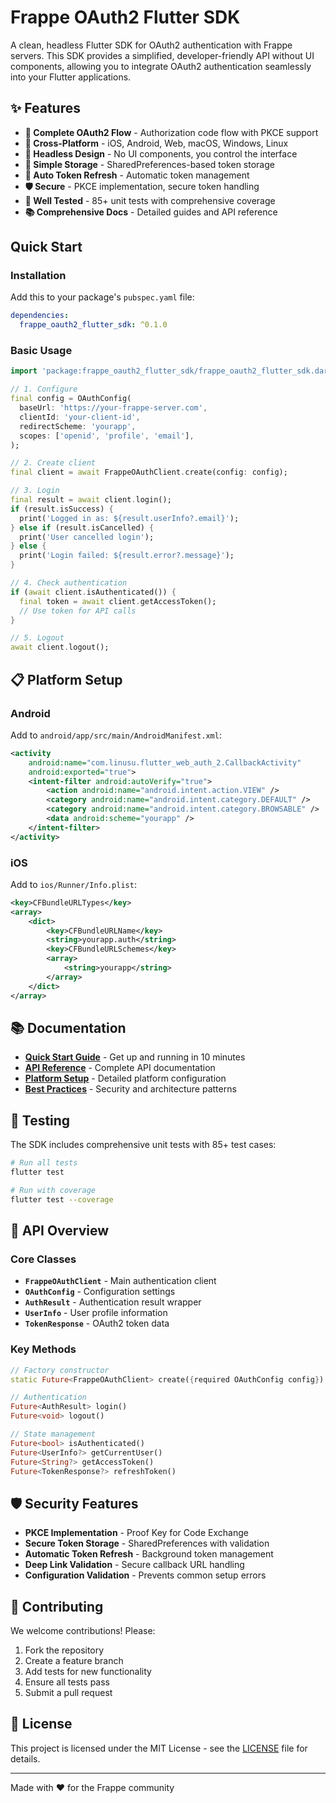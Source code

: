 # Frappe OAuth2 Flutter SDK

A clean, headless Flutter SDK for OAuth2 authentication with Frappe servers. This SDK provides a simplified, developer-friendly API without UI components, allowing you to integrate OAuth2 authentication seamlessly into your Flutter applications.

## ✨ Features

- **🔐 Complete OAuth2 Flow** - Authorization code flow with PKCE support
- **📱 Cross-Platform** - iOS, Android, Web, macOS, Windows, Linux
- **🎯 Headless Design** - No UI components, you control the interface
- **💾 Simple Storage** - SharedPreferences-based token storage
- **🔄 Auto Token Refresh** - Automatic token management
- **🛡️ Secure** - PKCE implementation, secure token handling
- **🧪 Well Tested** - 85+ unit tests with comprehensive coverage
- **📚 Comprehensive Docs** - Detailed guides and API reference

## Quick Start

### Installation

Add this to your package's `pubspec.yaml` file:

```yaml
dependencies:
  frappe_oauth2_flutter_sdk: ^0.1.0
```

### Basic Usage

```dart
import 'package:frappe_oauth2_flutter_sdk/frappe_oauth2_flutter_sdk.dart';

// 1. Configure
final config = OAuthConfig(
  baseUrl: 'https://your-frappe-server.com',
  clientId: 'your-client-id',
  redirectScheme: 'yourapp',
  scopes: ['openid', 'profile', 'email'],
);

// 2. Create client
final client = await FrappeOAuthClient.create(config: config);

// 3. Login
final result = await client.login();
if (result.isSuccess) {
  print('Logged in as: ${result.userInfo?.email}');
} else if (result.isCancelled) {
  print('User cancelled login');
} else {
  print('Login failed: ${result.error?.message}');
}

// 4. Check authentication
if (await client.isAuthenticated()) {
  final token = await client.getAccessToken();
  // Use token for API calls
}

// 5. Logout
await client.logout();
```

## 📋 Platform Setup

### Android
Add to `android/app/src/main/AndroidManifest.xml`:
```xml
<activity
    android:name="com.linusu.flutter_web_auth_2.CallbackActivity"
    android:exported="true">
    <intent-filter android:autoVerify="true">
        <action android:name="android.intent.action.VIEW" />
        <category android:name="android.intent.category.DEFAULT" />
        <category android:name="android.intent.category.BROWSABLE" />
        <data android:scheme="yourapp" />
    </intent-filter>
</activity>
```

### iOS
Add to `ios/Runner/Info.plist`:
```xml
<key>CFBundleURLTypes</key>
<array>
    <dict>
        <key>CFBundleURLName</key>
        <string>yourapp.auth</string>
        <key>CFBundleURLSchemes</key>
        <array>
            <string>yourapp</string>
        </array>
    </dict>
</array>
```

## 📚 Documentation

- **[Quick Start Guide](doc/quick_start.md)** - Get up and running in 10 minutes
- **[API Reference](doc/api_reference.md)** - Complete API documentation
- **[Platform Setup](doc/platform_setup.md)** - Detailed platform configuration
- **[Best Practices](doc/best_practices.md)** - Security and architecture patterns

## 🧪 Testing

The SDK includes comprehensive unit tests with 85+ test cases:

```bash
# Run all tests
flutter test

# Run with coverage
flutter test --coverage
```

## 🔧 API Overview

### Core Classes
- **`FrappeOAuthClient`** - Main authentication client
- **`OAuthConfig`** - Configuration settings
- **`AuthResult`** - Authentication result wrapper
- **`UserInfo`** - User profile information
- **`TokenResponse`** - OAuth2 token data

### Key Methods
```dart
// Factory constructor
static Future<FrappeOAuthClient> create({required OAuthConfig config})

// Authentication
Future<AuthResult> login()
Future<void> logout()

// State management
Future<bool> isAuthenticated()
Future<UserInfo?> getCurrentUser()
Future<String?> getAccessToken()
Future<TokenResponse?> refreshToken()
```

## 🛡️ Security Features

- **PKCE Implementation** - Proof Key for Code Exchange
- **Secure Token Storage** - SharedPreferences with validation
- **Automatic Token Refresh** - Background token management
- **Deep Link Validation** - Secure callback URL handling
- **Configuration Validation** - Prevents common setup errors

## 🤝 Contributing

We welcome contributions! Please:

1. Fork the repository
2. Create a feature branch
3. Add tests for new functionality
4. Ensure all tests pass
5. Submit a pull request

## 📄 License

This project is licensed under the MIT License - see the [LICENSE](LICENSE) file for details.

---

Made with ❤️ for the Frappe community

